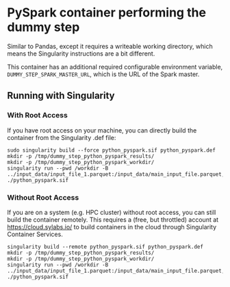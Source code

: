 # PySpark container performing the dummy step

Similar to Pandas, except it requires a writeable working directory, which means the Singularity instructions are a bit different.

This container has an additional required configurable environment variable, `DUMMY_STEP_SPARK_MASTER_URL`, which is the URL of the Spark
master.

## Running with Singularity

### With Root Access

If you have root access on your machine, you can directly build the container from the Singularity .def file:

```
sudo singularity build --force python_pyspark.sif python_pyspark.def
mkdir -p /tmp/dummy_step_python_pyspark_results/
mkdir -p /tmp/dummy_step_python_pyspark_workdir/
singularity run --pwd /workdir -B ../input_data/input_file_1.parquet:/input_data/main_input_file.parquet,/tmp/dummy_step_python_pyspark_results/:/results,/tmp/dummy_step_python_pyspark_workdir/:/workdir ./python_pyspark.sif
```

### Without Root Access

If you are on a system (e.g. HPC cluster) without root access, you can still build the container remotely. 
This requires a (free, but throttled) account at https://cloud.sylabs.io/ to build containers in the cloud through
Singularity Container Services.

```
singularity build --remote python_pyspark.sif python_pyspark.def
mkdir -p /tmp/dummy_step_python_pyspark_results/
mkdir -p /tmp/dummy_step_python_pyspark_workdir/
singularity run --pwd /workdir -B ../input_data/input_file_1.parquet:/input_data/main_input_file.parquet,/tmp/dummy_step_python_pyspark_results/:/results,/tmp/dummy_step_python_pyspark_workdir/:/workdir ./python_pyspark.sif
```